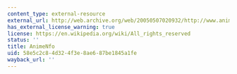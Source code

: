 ```yaml
---
content_type: external-resource
external_url: http://web.archive.org/web/20050507020932/http://www.animenfo.com/
has_external_license_warning: true
license: https://en.wikipedia.org/wiki/All_rights_reserved
status: ''
title: AnimeNfo
uid: 58e5c2c8-4d32-4f3e-8ae6-87be1845a1fe
wayback_url: ''
---
```

